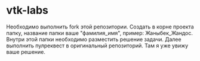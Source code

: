 # vtk-labs
Необходимо выполнить fork этой репозитории. Создать в корне проекта папку, название папки ваше "фамилия_имя", пример: Жаныбек_Жандос. Внутри этой папки необходимо разместить решение задачи. Далее выполнить пулреквест в оригинальный репозиторий. Там я уже увижу ваше решение.
